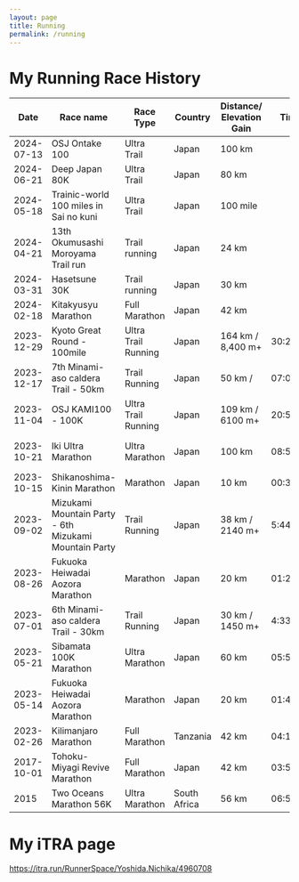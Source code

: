 ```yaml
---
layout: page
title: Running
permalink: /running
---
```


# My Running Race History
|Date|Race name|Race Type|Country|Distance/ Elevation Gain|Time|Ranking|
|----|----|----|----|----|----|----|
|2024-07-13|OSJ Ontake 100|Ultra Trail|Japan|100 km|||
|2024-06-21|Deep Japan 80K|Ultra Trail|Japan|80 km|||
|2024-05-18|Trainic-world 100 miles in Sai no kuni|Ultra Trail|Japan|100 mile|||
|2024-04-21|13th Okumusashi Moroyama Trail run|Trail running|Japan|24 km|||
|2024-03-31|Hasetsune 30K|Trail running|Japan|30 km|||
|2024-02-18|Kitakyusyu Marathon|Full Marathon|Japan|42 km|||
|2023-12-29|Kyoto Great Round - 100mile|Ultra Trail Running|Japan|164 km / 8,400 m+|30:26:23 | 12/38|
|2023-12-17|7th Minami-aso caldera Trail - 50km|Trail Running|Japan|50 km / |07:01:38 | 17/157|
|2023-11-04|OSJ KAMI100 - 100K|Ultra Trail Running|Japan|109 km / 6100 m+|20:54:24|54 / 157|
|2023-10-21|Iki Ultra Marathon|Ultra Marathon|Japan|100 km|08:57:41 | 15/292 (3rd prize in 30's 🥉)|
|2023-10-15|Shikanoshima-Kinin Marathon|Marathon|Japan|10 km|00:39:08 | 15/118|
|2023-09-02|Mizukami Mountain Party - 6th Mizukami Mountain Party |Trail Running|Japan|38 km / 2140 m+|5:44:47|12 / 154|
|2023-08-26|Fukuoka Heiwadai Aozora Marathon|Marathon|Japan|20 km|01:29:00 | 3/??? 🥉|
|2023-07-01|6th Minami-aso caldera Trail - 30km|Trail Running|Japan|30 km / 1450 m+|4:33:51|14 / 282|
|2023-05-21|Sibamata 100K Marathon|Ultra Marathon|Japan|60 km|05:58:50 | 43/270|
|2023-05-14|Fukuoka Heiwadai Aozora Marathon|Marathon|Japan|20 km|01:42:56 | 12/???|
|2023-02-26|Kilimanjaro Marathon|Full Marathon|Tanzania|42 km|04:19:58 | 289/734|
|2017-10-01|Tohoku-Miyagi Revive Marathon|Full Marathon|Japan|42 km|03:58:33 | 1,157/7,373|
|2015|Two Oceans Marathon 56K|Ultra Marathon|South Africa|56 km|06:53:22 | 8,182/8,721|

# My iTRA page
https://itra.run/RunnerSpace/Yoshida.Nichika/4960708